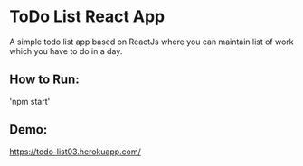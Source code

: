 # ToDo List React App
A simple todo list app based on ReactJs where you can maintain list of work which you have to do in a day.

## How to Run:
'npm start'

## Demo:
https://todo-list03.herokuapp.com/
